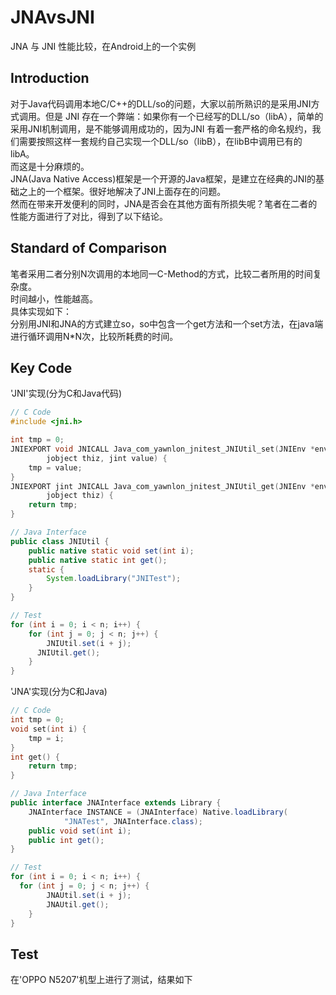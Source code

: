 # JNAvsJNI 
JNA 与 JNI 性能比较，在Android上的一个实例

## Introduction
对于Java代码调用本地C/C++的DLL/so的问题，大家以前所熟识的是采用JNI方式调用。但是 JNI 存在一个弊端：如果你有一个已经写的DLL/so（libA），简单的采用JNI机制调用，是不能够调用成功的，因为JNI 有着一套严格的命名规约，我们需要按照这样一套规约自己实现一个DLL/so（libB），在libB中调用已有的libA。<br>
而这是十分麻烦的。<br>
JNA(Java Native Access)框架是一个开源的Java框架，是建立在经典的JNI的基础之上的一个框架。很好地解决了JNI上面存在的问题。<br>
然而在带来开发便利的同时，JNA是否会在其他方面有所损失呢？笔者在二者的性能方面进行了对比，得到了以下结论。<br>

## Standard of Comparison
笔者采用二者分别N次调用的本地同一C-Method的方式，比较二者所用的时间复杂度。<br>
时间越小，性能越高。<br>
具体实现如下：<br>
分别用JNI和JNA的方式建立so，so中包含一个get方法和一个set方法，在java端进行循环调用N*N次，比较所耗费的时间。<br>

## Key Code
'JNI'实现(分为C和Java代码)
```C
// C Code
#include <jni.h>

int tmp = 0;
JNIEXPORT void JNICALL Java_com_yawnlon_jnitest_JNIUtil_set(JNIEnv *env,
		jobject thiz, jint value) {
	tmp = value;
}
JNIEXPORT jint JNICALL Java_com_yawnlon_jnitest_JNIUtil_get(JNIEnv *env,
		jobject thiz) {
	return tmp;
}
```
```Java
// Java Interface
public class JNIUtil {
	public native static void set(int i);
	public native static int get();
	static {
		System.loadLibrary("JNITest");
	}
}
```
```Java
// Test
for (int i = 0; i < n; i++) {
	for (int j = 0; j < n; j++) {
		JNIUtil.set(i + j);
	  JNIUtil.get();
	}
}
```

'JNA'实现(分为C和Java)
```C
// C Code
int tmp = 0;
void set(int i) {
	tmp = i;
}
int get() {
	return tmp;
}
```
```Java
// Java Interface
public interface JNAInterface extends Library {
	JNAInterface INSTANCE = (JNAInterface) Native.loadLibrary(
			"JNATest", JNAInterface.class);
	public void set(int i);
	public int get();
}
```
```Java
// Test
for (int i = 0; i < n; i++) {
  for (int j = 0; j < n; j++) {
		JNAUtil.set(i + j);
		JNAUtil.get();
	}
}
```

## Test
在'OPPO N5207'机型上进行了测试，结果如下



